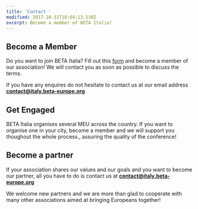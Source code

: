 ```yaml
---
title: 'Contact '
modified: 2017-10-31T18:04:13.539Z
excerpt: Become a member of BETA Italia!
---
```

## Become a Member

Do you want to join BETA Italia? Fill out this [form](https://docs.google.com/forms/d/1-_dcYP7MLFtXu9f2e0LXj1pdAtZzENQggnWfMe6RkJU/prefill) and become a member of our association! We will contact you as soon as possible to discuss the terms. 

If you have any enquires do not hesitate to contact us at our email address **contact@italy.beta-europe.org**

## Get Engaged

BETA Italia organises several MEU across the country. If you want to organise one in your city, become a member and we will support you thoughout the whole process., assuring the quality of the conference!

## Become a partner

If your association shares our values and our goals and you want to become our partner, all you have to do is contact us at **contact@italy.beta-europe.org**

We welcome new partners and we are more than glad to cooperate with many other associations aimed at bringing Europeans together!
